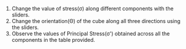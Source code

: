 1. Change the value of stress(σ) along different components with the sliders.  
2. Change the orientation(Θ) of the cube along all three directions using the sliders.  
3. Observe the values of Principal Stress(σ') obtained across all the components in the table provided.  

